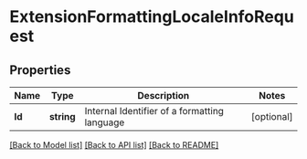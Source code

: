 # ExtensionFormattingLocaleInfoRequest

## Properties

Name | Type | Description | Notes
------------ | ------------- | ------------- | -------------
**Id** | **string** | Internal Identifier of a formatting language | [optional] 

[[Back to Model list]](../README.md#documentation-for-models) [[Back to API list]](../README.md#documentation-for-api-endpoints) [[Back to README]](../README.md)


